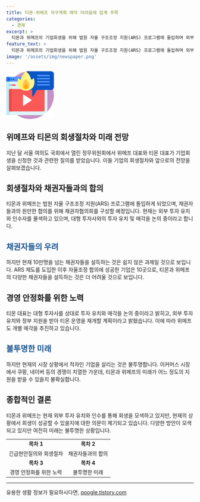 ```yaml
---
title: 티몬·위메프 자구계획 매각 어려움에 업계 주목
categories:
  - 경제
excerpt: >
  티몬과 위메프의 기업회생을 위해 법원 자율 구조조정 지원(ARS) 프로그램에 돌입하며 외부 투자 유치와 인수자 물색에 나서는 상황. 하지만 10만명을 넘는 채권자들을 설득하는 것은 쉽지 않을 전망. 투자사와의 협상을 통한 운영 재개를 희망하며, 채권자협의회 구성 등이 예상되고 있다. 업계는 채권자별로 협의가 어려울 것으로 예상하고 있으며, 티몬과 위메프의 재무 상황은 매우 어렵다는 지적이 나오고 있다. 함께 티몬과 위메프를 살릴 구원투수가 나타날지도 불투명한 상황이다.
feature_text: >
  티몬과 위메프의 기업회생을 위해 법원 자율 구조조정 지원(ARS) 프로그램에 돌입하며 외부 투자 유치와 인수자 물색에 나서는 상황. 하지만 10만명을 넘는 채권자들을 설득하는 것은 쉽지 않을 전망. 투자사와의 협상을 통한 운영 재개를 희망하며, 채권자협의회 구성 등이 예상되고 있다. 업계는 채권자별로 협의가 어려울 것으로 예상하고 있으며, 티몬과 위메프의 재무 상황은 매우 어렵다는 지적이 나오고 있다. 함께 티몬과 위메프를 살릴 구원투수가 나타날지도 불투명한 상황이다.
image: '/assets/img/newspaper.png'
---
```


<p><img src="/assets/img/news.png" alt="rentncar 속보" /></p>

<h2>위메프와 티몬의 회생절차와 미래 전망</h2>

<p data-ke-size="size16">지난 달 서울 여의도 국회에서 열린 정무위원회에서 위메프 대표와 티몬 대표가 기업회생을 신청한 것과 관련한 질의를 받았습니다. 이들 기업의 회생절차와 앞으로의 전망을 살펴보겠습니다.</p>

<h2>회생절차와 채권자들과의 합의</h2>

<p data-ke-size="size16">티몬과 위메프는 법원 자율 구조조정 지원(ARS) 프로그램에 돌입하게 되었으며, 채권자들과의 원만한 합의를 위해 채권자협의회를 구성할 예정입니다. 현재는 외부 투자 유치와 인수자를 물색하고 있으며, 대형 투자사와의 투자 유치 및 매각을 논의 중이라고 합니다.</p>

<h2><b><span style="color: #1a5490;">채권자들의 우려</span></b></h2>

<p data-ke-size="size16">하지만 현재 10만명을 넘는 채권자들을 설득하는 것은 쉽지 않은 과제일 것으로 보입니다. ARS 제도를 도입한 이후 자율조정 합의에 성공한 기업은 10곳으로, 티몬과 위메프의 다양한 채권자들을 설득하는 것은 더 어려울 것으로 보입니다.</p>

<h2>경영 안정화를 위한 노력</h2>

<p data-ke-size="size16">티몬 대표는 대형 투자사를 상대로 투자 유치와 매각을 논의 중이라고 밝히고, 외부 투자 유치와 정부 지원을 받아 티몬 운영을 재개할 계획이라고 밝혔습니다. 이에 따라 위메프도 개별 매각을 추진하고 있습니다.</p>

<h2><b><span style="color: #1a5490;">불투명한 미래</span></b></h2>

<p data-ke-size="size16">하지만 현재의 시장 상황에서 적자인 기업을 살리는 것은 불투명합니다. 이커머스 시장에서 쿠팡, 네이버 등의 경쟁이 치열한 가운데, 티몬과 위메프의 미래가 어느 정도의 지원을 받을 수 있을지 불확실합니다.</p>

<h2>종합적인 결론</h2>

<p data-ke-size="size16">티몬과 위메프는 현재 외부 투자 유치와 인수를 통해 회생을 모색하고 있지만, 현재의 상황에서 회생이 성공할 수 있을지에 대한 의문이 제기되고 있습니다. 다양한 방안이 모색되고 있지만 여전히 미래는 불투명한 상황입니다.</p>

<table>
<tbody>
<tr>
<td style="text-align: center; height: 17px;"><b>목차 1</b></td>
<td style="text-align: center; height: 17px;"><b>목차 2</b></td>
</tr>
<tr>
<td style="text-align: center; height: 17px;">긴급현안질의와 회생절차</td>
<td style="text-align: center; height: 17px;">채권자들과의 합의</td>
</tr>
<tr>
<td style="text-align: center; height: 17px;"><b>목차 3</b></td>
<td style="text-align: center; height: 17px;"><b>목차 4</b></td>
</tr>
<tr>
<td style="text-align: center; height: 17px;">경영 안정화를 위한 노력</td>
<td style="text-align: center; height: 17px;">불투명한 미래</td>
</tr>
</tbody>
</table>

<hr>
유용한 생활 정보가 필요하시다면, <a href="https://qoogle.tistory.com" rel="dofollow">qoogle.tistory.com</a>


